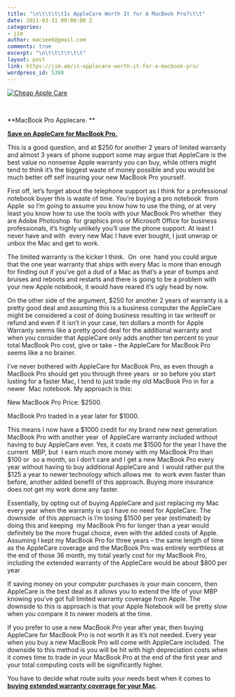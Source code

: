 ```yaml
---
title: "\n\t\t\t\tIs AppleCare Worth It for A MacBook Pro?\t\t"
date: 2011-03-31 00:00:00 Z
categories:
- jim
author: macseek@gmail.com
comments: true
excerpt: "\n\t\t\t\t\t\t"
layout: post
link: https://jim.am/is-applecare-worth-it-for-a-macbook-pro/
wordpress_id: 5398
---
```


[![Cheap Apple Care ](http://www.jim.am/wp-content/uploads/2011/03/Screen-shot-2011-03-31-at-3.51.55-PM.png)](http://www.jim.am/wp-content/uploads/2011/03/Screen-shot-2011-03-31-at-3.51.55-PM.png)




 




**MacBook Pro Applecare. **




**[Save on AppleCare for MacBook Pro. ](http://www.amazon.com/gp/product/B004R6NWBC/ref=as_li_ss_tl?ie=UTF8&tag=ramseeker-20&linkCode=as2&camp=1789&creative=390957&creativeASIN=B004R6NWBC)**




This is a good question, and at $250 for another 2 years of limited warranty and almost 3 years of phone support some may argue that AppleCare is the best value no nonsense Apple warranty you can buy, while others might tend to think it’s the biggest waste of money possible and you would be much better off self insuring your new MacBook Pro yourself.




First off, let’s forget about the telephone support as I think for a professional notebook buyer this is waste of time. You’re buying a pro notebook  from Apple  so I’m going to assume you know how to use the thing, or at very least you know how to use the tools with your MacBook Pro whether  they are Adobe Photoshop  for graphics pros or Microsoft Office for business professionals, it’s highly unlikely you’ll use the phone support. At least I never have and with  every new Mac I have ever bought, I just unwrap or unbox the Mac and get to work.




The limited warranty is the kicker I think.  On  one  hand you could argue that the one year warranty that ships with every Mac is more than enough for finding out if you’ve got a dud of a Mac as that’s a year of bumps and bruises and reboots and restarts and there is going to be a problem with your new Apple notebook, it would have reared it’s ugly head by now.




On the other side of the argument, $250 for another 2 years of warranty is a pretty good deal and assuming this is a business computer the AppleCare might be considered a cost of doing business resulting in tax writeoff or refund and even if it isn’t in your case, ten dollars a month for Apple Warranty seems like a pretty good deal for the additional warranty and when you consider that AppleCare only adds another ten percent to your total MacBook Pro cost, give or take – the AppleCare for MacBook Pro seems like a no brainer.




I’ve never bothered with AppleCare for MacBook Pro, as even though a MacBook Pro should get you through three years  or so before you start lusting for a faster Mac, I tend to just trade my old MacBook Pro in for a newer  Mac notebook. My approach is this:




New MacBook Pro Price: $2500.




MacBook Pro traded in a year later for $1000.




This means I now have a $1000 credit for my brand new next generation MacBook Pro with another year  of AppleCare warranty included without having to buy AppleCare ever. Yes, it costs me $1500 for the year I have the current  MBP, but  I earn much more money with my MacBook Pro than $100 or  so a month, so I don’t care and I get a new MacBook Pro every year without having to buy additional AppleCare and  I would rather put the $125 a year to newer technology which allows me  to work even faster than before, another added benefit of this approach. Buying more insurance does not get my work done any faster.




Essentially, by opting out of buying AppleCare and just replacing my Mac every year when the warranty is up I have no need for AppleCare. The downside  of this approach is I’m losing $1500 per year (estimated) by doing this and keeping  my MacBook Pro for longer than a year would definitely be the more frugal choice, even with the added costs of Apple. Assuming I kept my MacBook Pro for three years – the same length of time as the AppleCare coverage and the MacBook Pro was entirely worthless at the end of those 36 month, my total yearly cost for my MacBook Pro, including the extended warranty of the AppleCare would be about $800 per year




If saving money on your computer purchases is your main concern, then AppleCare is the best deal as it allows you to extend the life of your MBP knowing you’ve got full limited warranty coverage from Apple. The downside to this is approach is that your Apple Notebook will be pretty slow when you compare it to newer models at the time.




If you prefer to use a new MacBook Pro year after year, then buying AppleCare for MacBook Pro is not worth it as it’s not needed. Every year when you buy a new MacBook Pro will come with AppleCare included. The downside to this method is you will be hit with high depreciation costs when it comes time to trade in your MacBook Pro at the end of the first year and your total computing costs will be significantly higher.




You have to decide what route suits your needs best when it comes to **[buying extended warranty coverage for your Mac](http://www.amazon.com/gp/product/B004R6NWBC/ref=as_li_ss_tl?ie=UTF8&tag=ramseeker-20&linkCode=as2&camp=1789&creative=390957&creativeASIN=B004R6NWBC)**.


		
